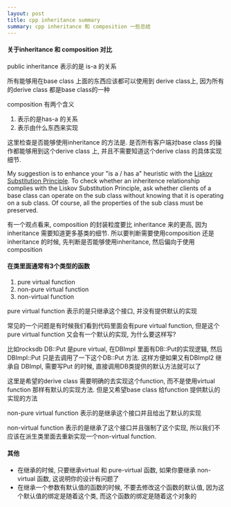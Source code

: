 ```yaml
---
layout: post
title: cpp inheritance summary
summary: cpp inheritance 和 composition 一些总结
---
```



#### 关于inheritance 和 composition 对比

public inheritance 表示的是 is-a 的关系

所有能够用在base class 上面的东西应该都可以使用到 derive class上, 	因为所有的derive class 都是base class的一种

composition 有两个含义

1. 表示的是has-a 的关系
2. 表示由什么东西来实现

这里检查是否能够使用inheritance 的方法是. 是否所有客户端对base class 的操作都能够用到这个derive class 上, 并且不需要知道这个derive class 的具体实现细节. 

My suggestion is to enhance your "is a / has a" heuristic with the [Liskov Substitution Principle](http://www.objectmentor.com/resources/articles/lsp.pdf).
To check whether an inheritence relationship complies with the Liskov Substitution Principle, ask whether clients of a base class can operate on the sub class without knowing that it is operating on a sub class. Of course, all the properties of the sub class must be preserved.

有一个观点看来,  composition 的封装粒度要比 inheritance 来的更高,  因为 inheritance 需要知道更多基类的细节. 所以要判断需要使用composition 还是 inheritance 的时候, 先判断是否能够使用inheritance, 然后偏向于使用composition

#### 在类里面通常有3个类型的函数

1. pure virtual function
2. non-pure virtual function
3. non-virtual function

pure virtual function 表示的是只继承这个接口, 并没有提供默认的实现

常见的一个问题是有时候我们看到代码里面会有pure virtual function, 但是这个pure virtual function 又会有一个默认的实现, 为什么要这样写?

比如rocksdb DB::Put 是pure virtual, 在DBImpl 里面有DB::Put的实现逻辑, 然后DBImpl::Put 只是去调用了一下这个DB::Put 方法. 这样方便如果又有DBImpl2 继承自 DBImpl, 需要写Put 的时候, 直接调用DB类提供的默认方法就可以了

这里是希望的derive class 需要明确的去实现这个function, 而不是使用virtual function 那样有默认的实现方法. 但是又希望base class 给function 提供默认的实现的方法

non-pure virtual function 表示的是继承这个接口并且给出了默认的实现

non-virtual function 表示的是继承了这个接口并且强制了这个实现, 所以我们不应该在派生类里面去重新实现一个non-virtual function.

#### 其他

* 在继承的时候, 只要继承virtual 和 pure-virtual 函数, 如果你要继承 non-virtual 函数, 这说明你的设计有问题了
* 在继承一个参数有默认值的函数的时候, 不要去修改这个函数的默认值, 因为这个默认值的绑定是随着这个类, 而这个函数的绑定是随着这个对象的
